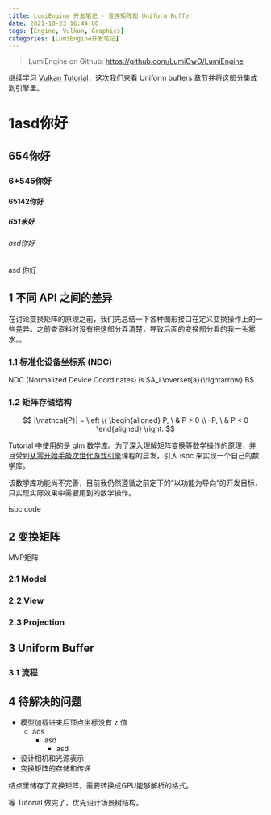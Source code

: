 ```yaml
---
title: LumiEngine 开发笔记 - 变换矩阵和 Uniform Buffer
date: 2021-10-23 16:44:00
tags: [Engine, Vulkan, Graphics]
categories: [LumiEngine开发笔记]
---
```


> LumiEngine on Github: https://github.com/LumiOwO/LumiEngine 

继续学习 [Vulkan Tutorial](https://vulkan-tutorial.com/Uniform_buffers/Descriptor_layout_and_buffer)，这次我们来看 Uniform buffers 章节并将这部分集成到引擎里。

# 1asd你好

## 654你好

### 6+545你好

#### 65142你好

##### 651米好

###### asd你好

asd 你好



## 1 不同 API 之间的差异

在讨论变换矩阵的原理之前，我们先总结一下各种图形接口在定义变换操作上的一些差异。之前查资料时没有把这部分弄清楚，导致后面的变换部分看的我一头雾水。。

### 1.1 标准化设备坐标系 (NDC)

NDC (Normalized Device Coordinates) is $A_i \overset{a}{\rightarrow} B$

### 1.2 矩阵存储结构

$$
|\mathcal{P}| = \left \{ \begin{aligned}
	P, \ & P > 0 \\
	-P, \ & P < 0
\end{aligned} \right.
$$



Tutorial 中使用的是 glm 数学库。为了深入理解矩阵变换等数学操作的原理，并且受到[从零开始手敲次世代游戏引擎](https://edu.uwa4d.com/course-intro/0/164)课程的启发，引入 ispc 来实现一个自己的数学库。

该数学库功能尚不完善，目前我仍然遵循之前定下的“以功能为导向”的开发目标，只实现实际效果中需要用到的数学操作。

ispc code

## 2 变换矩阵

MVP矩阵

### 2.1 Model

<!--More-->

### 2.2 View

### 2.3 Projection

## 3 Uniform Buffer

### 3.1 流程



## 4 待解决的问题

- 模型加载进来后顶点坐标没有 z 值
    - ads 
        - asd
            - asd
- 设计相机和光源表示
- 变换矩阵的存储和传递

结点里储存了变换矩阵，需要转换成GPU能够解析的格式。

等 Tutorial 做完了，优先设计场景树结构。
